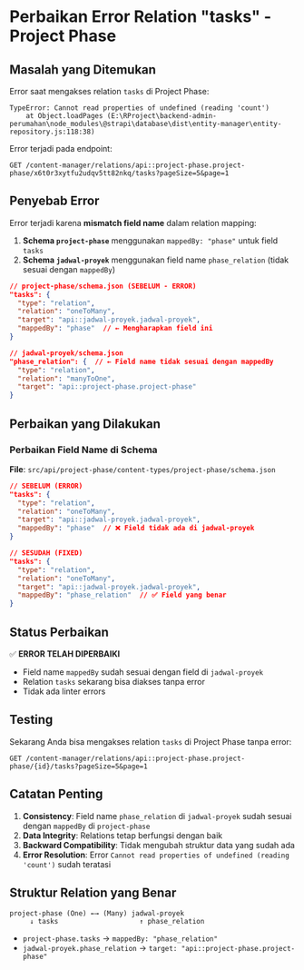 # Perbaikan Error Relation "tasks" - Project Phase

## Masalah yang Ditemukan

Error saat mengakses relation `tasks` di Project Phase:

```
TypeError: Cannot read properties of undefined (reading 'count')
    at Object.loadPages (E:\RProject\backend-admin-perumahan\node_modules\@strapi\database\dist\entity-manager\entity-repository.js:118:38)
```

Error terjadi pada endpoint:

```
GET /content-manager/relations/api::project-phase.project-phase/x6t0r3xytfu2udqv5tt82nkq/tasks?pageSize=5&page=1
```

## Penyebab Error

Error terjadi karena **mismatch field name** dalam relation mapping:

1. **Schema `project-phase`** menggunakan `mappedBy: "phase"` untuk field `tasks`
2. **Schema `jadwal-proyek`** menggunakan field name `phase_relation` (tidak sesuai dengan `mappedBy`)

```json
// project-phase/schema.json (SEBELUM - ERROR)
"tasks": {
  "type": "relation",
  "relation": "oneToMany",
  "target": "api::jadwal-proyek.jadwal-proyek",
  "mappedBy": "phase"  // ← Mengharapkan field ini
}

// jadwal-proyek/schema.json
"phase_relation": {  // ← Field name tidak sesuai dengan mappedBy
  "type": "relation",
  "relation": "manyToOne",
  "target": "api::project-phase.project-phase"
}
```

## Perbaikan yang Dilakukan

### Perbaikan Field Name di Schema

**File**: `src/api/project-phase/content-types/project-phase/schema.json`

```json
// SEBELUM (ERROR)
"tasks": {
  "type": "relation",
  "relation": "oneToMany",
  "target": "api::jadwal-proyek.jadwal-proyek",
  "mappedBy": "phase"  // ❌ Field tidak ada di jadwal-proyek
}

// SESUDAH (FIXED)
"tasks": {
  "type": "relation",
  "relation": "oneToMany",
  "target": "api::jadwal-proyek.jadwal-proyek",
  "mappedBy": "phase_relation"  // ✅ Field yang benar
}
```

## Status Perbaikan

✅ **ERROR TELAH DIPERBAIKI**

- Field name `mappedBy` sudah sesuai dengan field di `jadwal-proyek`
- Relation `tasks` sekarang bisa diakses tanpa error
- Tidak ada linter errors

## Testing

Sekarang Anda bisa mengakses relation `tasks` di Project Phase tanpa error:

```
GET /content-manager/relations/api::project-phase.project-phase/{id}/tasks?pageSize=5&page=1
```

## Catatan Penting

1. **Consistency**: Field name `phase_relation` di `jadwal-proyek` sudah sesuai dengan `mappedBy` di `project-phase`
2. **Data Integrity**: Relations tetap berfungsi dengan baik
3. **Backward Compatibility**: Tidak mengubah struktur data yang sudah ada
4. **Error Resolution**: Error `Cannot read properties of undefined (reading 'count')` sudah teratasi

## Struktur Relation yang Benar

```
project-phase (One) ←→ (Many) jadwal-proyek
     ↓ tasks                    ↑ phase_relation
```

- `project-phase.tasks` → `mappedBy: "phase_relation"`
- `jadwal-proyek.phase_relation` → `target: "api::project-phase.project-phase"`
